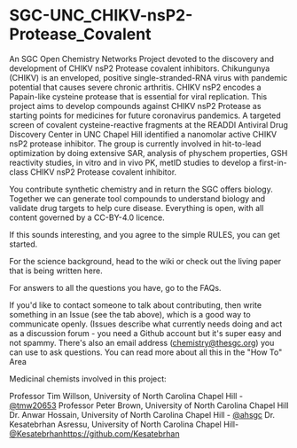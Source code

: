 # SGC-UNC_CHIKV-nsP2-Protease_Covalent

An SGC Open Chemistry Networks Project devoted to the discovery and development of CHIKV nsP2 Protease covalent inhibitors. Chikungunya (CHIKV) is an enveloped, positive single-stranded-RNA virus with pandemic potential that causes severe chronic arthritis. CHIKV nsP2 encodes a Papain-like cysteine protease that is essential for viral replication. This project aims to develop compounds against CHIKV nsP2 Protease as starting points for medicines for future coronavirus pandemics. A targeted screen of covalent cysteine-reactive fragments at the READDI Antiviral Drug Discovery Center in UNC Chapel Hill identified a nanomolar active CHIKV nsP2 protease inhibitor. The group is currently involved in hit-to-lead optimization by doing extensive SAR, analysis of physchem properties, GSH reactivity studies, in vitro and in vivo PK, metID studies to develop a first-in-class CHIKV nsP2 Protease covalent inhibitor.

You contribute synthetic chemistry and in return the SGC offers biology. Together we can generate tool compounds to understand biology and validate drug targets to help cure disease. Everything is open, with all content governed by a CC-BY-4.0 licence.

If this sounds interesting, and you agree to the simple RULES, you can get started.

For the science background, head to the wiki or check out the living paper that is being written here.

For answers to all the questions you have, go to the FAQs.

If you'd like to contact someone to talk about contributing, then write something in an Issue (see the tab above), which is a good way to communicate openly. (Issues describe what currently needs doing and act as a discussion forum - you need a Github account but it's super easy and not spammy. There's also an email address (chemistry@thesgc.org) you can use to ask questions. You can read more about all this in the "How To" Area

Medicinal chemists involved in this project:

Professor Tim Willson, University of North Carolina Chapel Hill - [@tmw20653](https://github.com/tmw20653)
Professor Peter Brown, University of North Carolina Chapel Hill
Dr. Anwar Hossain, University of North Carolina Chapel Hill - [@ahsgc](https://github.com/ahsgc)
Dr. Kesatebrhan Asressu, University of North Carolina Chapel Hill- [@Kesatebrhan](https://github.com/Kesatebrhan)https://github.com/Kesatebrhan

